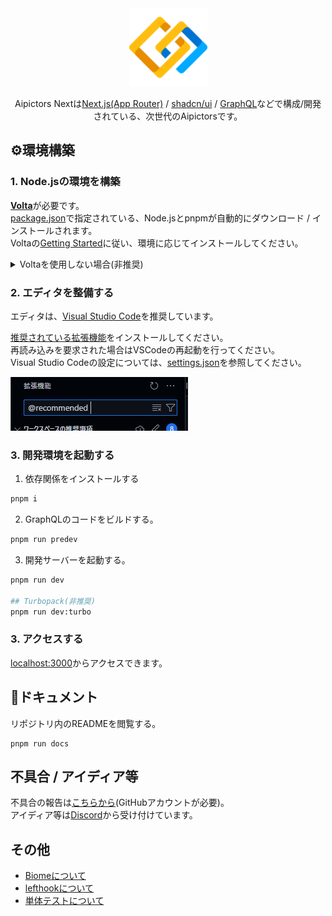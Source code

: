 <div align="center">
    <a href="https://beta.aipictors.com">
        <picture>
            <img height=125 alt="Aipictors" src="public/icon.svg">
        </picture>
    </a>
</div>
<p align="center">
    Aipictors Nextは<a href="https://nextjs.org/">Next.js(App Router)</a> / <a href="https://ui.shadcn.com/">shadcn/ui</a> / <a href="https://graphql.org/">GraphQL</a>などで構成/開発されている、次世代のAipictorsです。
</p>

## ⚙️環境構築

### 1. Node.jsの環境を構築

[**Volta**](https://volta.sh/)が必要です。  
[package.json](./package.json)で指定されている、Node.jsとpnpmが自動的にダウンロード / インストールされます。  
Voltaの[Getting Started](https://docs.volta.sh/guide/getting-started)に従い、環境に応じてインストールしてください。  


<details>
    <summary>
        Voltaを使用しない場合(非推奨)
    </summary>
    <ul>
        <li><a href="https://nodejs.org">Node.js@20</a>
        <li><a href="https://pnpm.io">pnpm@8</a>
    </ul>
    をインストールしてください
</details>

### 2. エディタを整備する

エディタは、[Visual Studio Code](https://code.visualstudio.com/)を推奨しています。  

[推奨されている拡張機能](.vscode/extensions.json)をインストールしてください。  
再読み込みを要求された場合はVSCodeの再起動を行ってください。  
Visual Studio Codeの設定については、[settings.json](.vscode/settings.json)を参照してください。  

![@recommended](./docs/extension.png)

### 3. 開発環境を起動する
1. 依存関係をインストールする

```bash
pnpm i
```

2. GraphQLのコードをビルドする。

```bash
pnpm run predev
```

3. 開発サーバーを起動する。

```bash
pnpm run dev

## Turbopack(非推奨)
pnpm run dev:turbo
```

### 3. アクセスする
[localhost:3000](http://localhost:3000)からアクセスできます。  


## 📙ドキュメント

リポジトリ内のREADMEを閲覧する。

```
pnpm run docs
```

## 不具合 / アイディア等
不具合の報告は[こちらから](https://github.com/aipictors/aipictors/issues/new/choose)(GitHubアカウントが必要)。  
アイディア等は[Discord](https://discord.gg/aipictors)から受け付けています。

## その他

- [Biomeについて](/docs/biome.md)
- [lefthookについて](/docs/lefthook.md)
- [単体テストについて](/docs/testing.md)
